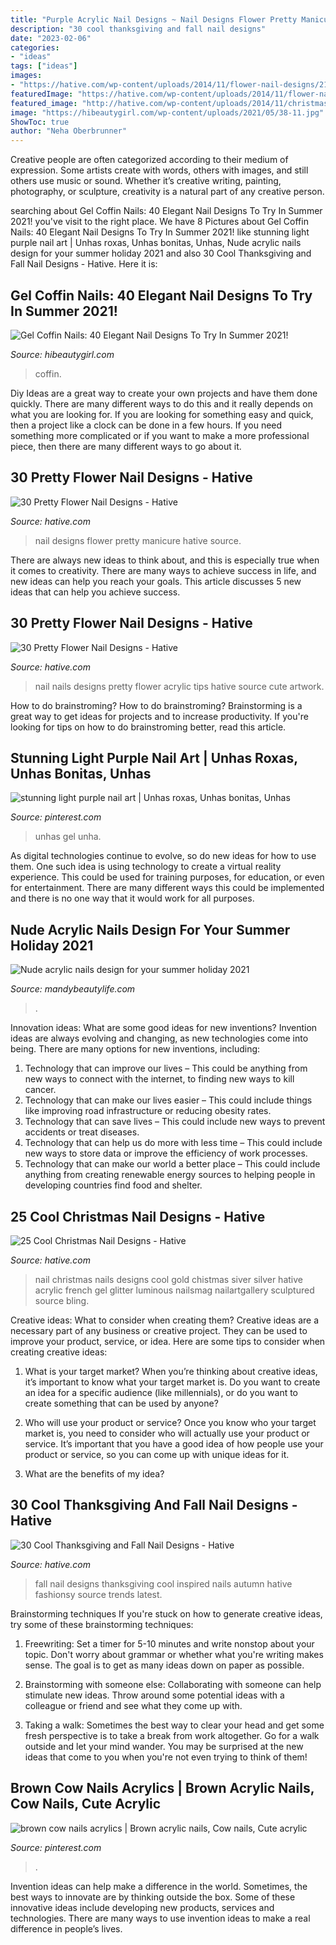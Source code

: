 ```yaml
---
title: "Purple Acrylic Nail Designs ~ Nail Designs Flower Pretty Manicure Hative Source"
description: "30 cool thanksgiving and fall nail designs"
date: "2023-02-06"
categories:
- "ideas"
tags: ["ideas"]
images:
- "https://hative.com/wp-content/uploads/2014/11/flower-nail-designs/21-pretty-flower-nail-designs.jpg"
featuredImage: "https://hative.com/wp-content/uploads/2014/11/flower-nail-designs/17-pretty-flower-nail-designs.jpg"
featured_image: "http://hative.com/wp-content/uploads/2014/11/christmas-nail-designs/11-cool-christmas-nail-designs.jpg"
image: "https://hibeautygirl.com/wp-content/uploads/2021/05/38-11.jpg"
ShowToc: true
author: "Neha Oberbrunner"
---
```



Creative people are often categorized according to their medium of expression. Some artists create with words, others with images, and still others use music or sound. Whether it’s creative writing, painting, photography, or sculpture, creativity is a natural part of any creative person.

	

		
searching about Gel Coffin Nails: 40 Elegant Nail Designs To Try In Summer 2021! you've visit to the right place. We have 8 Pictures about Gel Coffin Nails: 40 Elegant Nail Designs To Try In Summer 2021! like stunning light purple nail art | Unhas roxas, Unhas bonitas, Unhas, Nude acrylic nails design for your summer holiday 2021 and also 30 Cool Thanksgiving and Fall Nail Designs - Hative. Here it is:
		
    
## Gel Coffin Nails: 40 Elegant Nail Designs To Try In Summer 2021!

<img loading=lazy src="https://hibeautygirl.com/wp-content/uploads/2021/05/38-11.jpg" onerror="this.onerror=null;this.src='https://tse4.mm.bing.net/th?id=OIP.2E9KffajNHqE7uPHv1yl8QHaLH&amp;pid=15.1';" alt="Gel Coffin Nails: 40 Elegant Nail Designs To Try In Summer 2021!">

_Source: hibeautygirl.com_

>coffin. 

	

Diy Ideas are a great way to create your own projects and have them done quickly. There are many different ways to do this and it really depends on what you are looking for. If you are looking for something easy and quick, then a project like a clock can be done in a few hours. If you need something more complicated or if you want to make a more professional piece, then there are many different ways to go about it.

    
## 30 Pretty Flower Nail Designs - Hative

<img loading=lazy src="https://hative.com/wp-content/uploads/2014/11/flower-nail-designs/17-pretty-flower-nail-designs.jpg" onerror="this.onerror=null;this.src='https://tse3.mm.bing.net/th?id=OIP.azWUHCj1DRpP3DmRNPKDbwHaIn&amp;pid=15.1';" alt="30 Pretty Flower Nail Designs - Hative">

_Source: hative.com_

>nail designs flower pretty manicure hative source. 

	

There are always new ideas to think about, and this is especially true when it comes to creativity. There are many ways to achieve success in life, and new ideas can help you reach your goals. This article discusses 5 new ideas that can help you achieve success.

    
## 30 Pretty Flower Nail Designs - Hative

<img loading=lazy src="https://hative.com/wp-content/uploads/2014/11/flower-nail-designs/21-pretty-flower-nail-designs.jpg" onerror="this.onerror=null;this.src='https://tse4.mm.bing.net/th?id=OIP.OiwEHUA5MlejYNrhFGrAbAHaJ4&amp;pid=15.1';" alt="30 Pretty Flower Nail Designs - Hative">

_Source: hative.com_

>nail nails designs pretty flower acrylic tips hative source cute artwork. 

	

How to do brainstroming?
How to do brainstroming? Brainstorming is a great way to get ideas for projects and to increase productivity. If you're looking for tips on how to do brainstroming better, read this article.

    
## Stunning Light Purple Nail Art | Unhas Roxas, Unhas Bonitas, Unhas

<img loading=lazy src="https://i.pinimg.com/736x/b3/71/0b/b3710b181d262a43c48d3a00f92c4339.jpg" onerror="this.onerror=null;this.src='https://tse4.mm.bing.net/th?id=OIP.ZxNSo1wqGWr4gqJUGv8MTgHaMu&amp;pid=15.1';" alt="stunning light purple nail art | Unhas roxas, Unhas bonitas, Unhas">

_Source: pinterest.com_

>unhas gel unha. 

	

As digital technologies continue to evolve, so do new ideas for how to use them. One such idea is using technology to create a virtual reality experience. This could be used for training purposes, for education, or even for entertainment. There are many different ways this could be implemented and there is no one way that it would work for all purposes.

    
## Nude Acrylic Nails Design For Your Summer Holiday 2021

<img loading=lazy src="https://mandybeautylife.com/wp-content/uploads/2021/06/7-3.jpg" onerror="this.onerror=null;this.src='https://tse1.mm.bing.net/th?id=OIP.UAfIZaWs3CEU7EjwYbm0sAHaLH&amp;pid=15.1';" alt="Nude acrylic nails design for your summer holiday 2021">

_Source: mandybeautylife.com_

>. 

	

Innovation ideas: What are some good ideas for new inventions?
Invention ideas are always evolving and changing, as new technologies come into being. There are many options for new inventions, including: 
1) Technology that can improve our lives – This could be anything from new ways to connect with the internet, to finding new ways to kill cancer. 
2) Technology that can make our lives easier – This could include things like improving road infrastructure or reducing obesity rates. 
3) Technology that can save lives – This could include new ways to prevent accidents or treat diseases. 
4) Technology that can help us do more with less time – This could include new ways to store data or improve the efficiency of work processes. 
5) Technology that can make our world a better place – This could include anything from creating renewable energy sources to helping people in developing countries find food and shelter.

    
## 25 Cool Christmas Nail Designs - Hative

<img loading=lazy src="http://hative.com/wp-content/uploads/2014/11/christmas-nail-designs/11-cool-christmas-nail-designs.jpg" onerror="this.onerror=null;this.src='https://tse1.mm.bing.net/th?id=OIP.KBlOtUi4yY1dvZbQf5Vj0QHaGp&amp;pid=15.1';" alt="25 Cool Christmas Nail Designs - Hative">

_Source: hative.com_

>nail christmas nails designs cool gold chistmas siver silver hative acrylic french gel glitter luminous nailsmag nailartgallery sculptured source bling. 

	

Creative ideas: What to consider when creating them?
Creative ideas are a necessary part of any business or creative project. They can be used to improve your product, service, or idea. Here are some tips to consider when creating creative ideas:
1. What is your target market? When you’re thinking about creative ideas, it’s important to know what your target market is. Do you want to create an idea for a specific audience (like millennials), or do you want to create something that can be used by anyone?

2. Who will use your product or service? Once you know who your target market is, you need to consider who will actually use your product or service. It’s important that you have a good idea of how people use your product or service, so you can come up with unique ideas for it.

3. What are the benefits of my idea?

    
## 30 Cool Thanksgiving And Fall Nail Designs - Hative

<img loading=lazy src="https://hative.com/wp-content/uploads/2014/11/thanksgiving-nail-designs/27-thanksgiving-and-fall-nail-designs.jpg" onerror="this.onerror=null;this.src='https://tse1.mm.bing.net/th?id=OIP.hauvAfqyYc_LgUAdZABIxwHaFj&amp;pid=15.1';" alt="30 Cool Thanksgiving and Fall Nail Designs - Hative">

_Source: hative.com_

>fall nail designs thanksgiving cool inspired nails autumn hative fashionsy source trends latest. 

	

Brainstorming techniques
If you're stuck on how to generate creative ideas, try some of these brainstorming techniques:
1. Freewriting: Set a timer for 5-10 minutes and write nonstop about your topic. Don't worry about grammar or whether what you're writing makes sense. The goal is to get as many ideas down on paper as possible.

2. Brainstorming with someone else: Collaborating with someone can help stimulate new ideas. Throw around some potential ideas with a colleague or friend and see what they come up with.

3. Taking a walk: Sometimes the best way to clear your head and get some fresh perspective is to take a break from work altogether. Go for a walk outside and let your mind wander. You may be surprised at the new ideas that come to you when you're not even trying to think of them!

    
## Brown Cow Nails Acrylics | Brown Acrylic Nails, Cow Nails, Cute Acrylic

<img loading=lazy src="https://i.pinimg.com/736x/fd/13/5b/fd135b00a3ba726e820d9fbe2cc77503.jpg" onerror="this.onerror=null;this.src='https://tse2.mm.bing.net/th?id=OIP.f7d2GFtfZFbhnby4RSxYvAHaJ3&amp;pid=15.1';" alt="brown cow nails acrylics | Brown acrylic nails, Cow nails, Cute acrylic">

_Source: pinterest.com_

>. 

	

Invention ideas can help make a difference in the world. Sometimes, the best ways to innovate are by thinking outside the box. Some of these innovative ideas include developing new products, services and technologies. There are many ways to use invention ideas to make a real difference in people’s lives.

